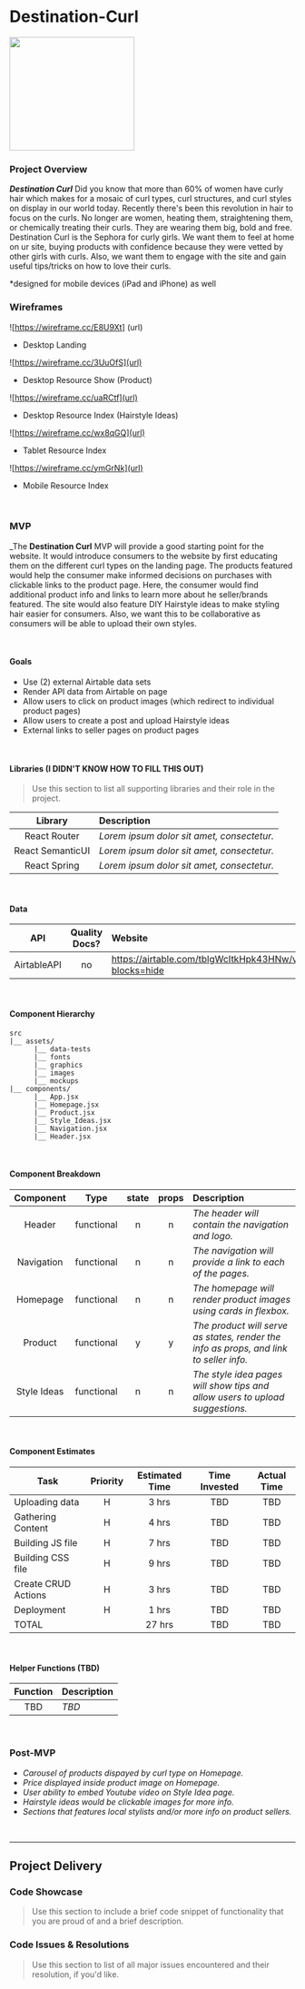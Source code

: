 
# Destination-Curl

<img src="https://i.gifer.com/fxZd.gif" width="220" height="200" />


### Project Overview

_**Destination Curl**_
Did you know that more than 60% of women have curly hair which makes for a mosaic of curl types, curl structures, and curl styles on display in our world today. Recently there's been this revolution in hair to focus on the curls. No longer are women, heating them, straightening them, or chemically treating their curls. They are wearing them big, bold and free. Destination Curl is the Sephora for curly girls. We want them to feel at home on ur site, buying products with confidence because they were vetted by other girls with curls. Also, we want them to engage with the site and gain useful tips/tricks on how to love their curls. 

*designed for mobile devices (iPad and iPhone) as well
<br>

### Wireframes

![https://wireframe.cc/E8U9Xt] (url)

- Desktop Landing

![https://wireframe.cc/3UuOfS](url)

- Desktop Resource Show (Product)

![https://wireframe.cc/uaRCtf](url)

- Desktop Resource Index (Hairstyle Ideas)

![https://wireframe.cc/wx8qGQ](url)

- Tablet Resource Index

![https://wireframe.cc/ymGrNk](url)

- Mobile Resource Index

<br>

### MVP

_The **Destination Curl** MVP will provide a good starting point for the website. It would introduce consumers to the website by first educating them on the different curl types on the landing page. The products featured would help the consumer make informed decisions on purchases with clickable links to the product page. Here, the consumer would find additional product info and links to learn more about he seller/brands featured. The site would also feature DIY Hairstyle ideas to make styling hair easier for consumers. Also, we want this to be collaborative as consumers will be able to upload their own styles. 

<br>

#### Goals

- Use (2) external Airtable data sets 
- Render API data from Airtable on page 
- Allow users to click on product images (which redirect to individual product pages)
- Allow users to create a post and upload Hairstyle ideas
- External links to seller pages on product pages

<br>

#### Libraries (I DIDN'T KNOW HOW TO FILL THIS OUT)

> Use this section to list all supporting libraries and their role in the project.

|     Library      | Description                                |
| :--------------: | :----------------------------------------- |
|   React Router   | _Lorem ipsum dolor sit amet, consectetur._ |
| React SemanticUI | _Lorem ipsum dolor sit amet, consectetur._ |
|   React Spring   | _Lorem ipsum dolor sit amet, consectetur._ |

<br>

#### Data

|    API     | Quality Docs? |                              Website                                 
| :--------: | :-----------: | :------------------------------------------------------------------- 
| AirtableAPI|      no       | https://airtable.com/tblgWcItkHpk43HNw/viwyQcDI3557LF6uF?blocks=hide 

<br>

#### Component Hierarchy

```
src
|__ assets/
      |__ data-tests
      |__ fonts
      |__ graphics
      |__ images
      |__ mockups
|__ components/
      |__ App.jsx
      |__ Homepage.jsx
      |__ Product.jsx
      |__ Style_Ideas.jsx
      |__ Navigation.jsx
      |__ Header.jsx
```

<br>

#### Component Breakdown


|  Component   |    Type    | state | props |                                 Description                                           |
| :----------: | :--------: | :---: | :---: | :-------------------------------------------------------------------------------------|
|    Header    | functional |   n   |   n   | _The header will contain the navigation and logo._                                    |
|  Navigation  | functional |   n   |   n   | _The navigation will provide a link to each of the pages._                            |
|   Homepage   | functional |   n   |   n   | _The homepage will render product images using cards in flexbox._                     |
|    Product   | functional |   y   |   y   | _The product will serve as states, render the info as props, and link to seller info._|
|  Style Ideas | functional |   n   |   n   | _The style idea pages will show tips and allow users to upload suggestions._          |

<br>

#### Component Estimates


| Task                | Priority | Estimated Time | Time Invested | Actual Time |
| ------------------- | :------: | :------------: | :-----------: | :---------: |
| Uploading data      |    H     |     3 hrs      |     TBD       |     TBD     |
| Gathering Content   |    H     |     4 hrs      |     TBD       |     TBD     |
| Building JS file    |    H     |     7 hrs      |     TBD       |     TBD     |
| Building CSS file   |    H     |     9 hrs      |     TBD       |     TBD     |
| Create CRUD Actions |    H     |     3 hrs      |     TBD       |     TBD     |
| Deployment          |    H     |     1 hrs      |     TBD       |     TBD     |
| TOTAL               |          |    27 hrs      |     TBD       |     TBD     |

<br>

#### Helper Functions (TBD)


|  Function  | Description                      |
| :--------: | :--------------------------------|
| TBD        |   _TBD_                          |


<br>

### Post-MVP


- _Carousel of products dispayed by curl type on Homepage._
- _Price displayed inside product image on Homepage._
- _User ability to embed Youtube video on Style Idea page._
- _Hairstyle ideas would be clickable images for more info._
- _Sections that features local stylists and/or more info on product sellers._

<br>

***

## Project Delivery

### Code Showcase

> Use this section to include a brief code snippet of functionality that you are proud of and a brief description.

### Code Issues & Resolutions

> Use this section to list of all major issues encountered and their resolution, if you'd like.
